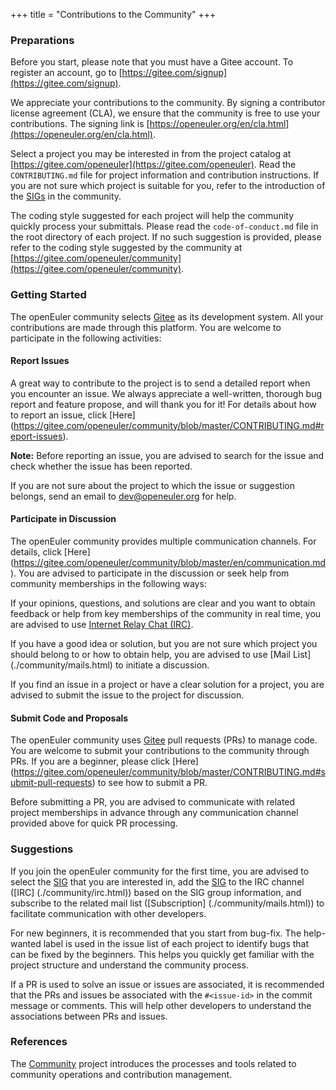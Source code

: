 +++
title = "Contributions to the Community"
+++

### Preparations

Before you start, please note that you must have a Gitee account. To register an account, go to [https://gitee.com/signup](https://gitee.com/signup).    

We appreciate your contributions to the community. By signing a contributor license agreement (CLA), we ensure that the community is free to use your contributions. The signing link is [https://openeuler.org/en/cla.html](https://openeuler.org/en/cla.html).      

Select a project you may be interested in from the project catalog at [https://gitee.com/openeuler](https://gitee.com/openeuler). Read the ```CONTRIBUTING.md``` file for project information and contribution instructions.  If you are not sure which project is suitable for you, refer to the introduction of the [SIGs](https://gitee.com/openeuler/community/blob/master/zh/Sigs.md) in the community.    

The coding style suggested for each project will help the community quickly process your submittals. Please read the ```code-of-conduct.md``` file in the root directory of each project. If no such suggestion is provided, please refer to the coding style suggested by the community at [https://gitee.com/openeuler/community](https://gitee.com/openeuler/community).  <br>    

### Getting Started

  The openEuler community selects [Gitee](https://gitee.com/openeuler) as its development system. All your contributions are made through this platform. You are welcome to participate in the following activities:

#### Report Issues

A great way to contribute to the project is to send a detailed report when you encounter an issue. We always appreciate a well-written, thorough bug report and feature propose, and will thank you for it! For details about how to report an issue, click [Here] (https://gitee.com/openeuler/community/blob/master/CONTRIBUTING.md#report-issues).    

**Note:** Before reporting an issue, you are advised to search for the issue and check whether the issue has been reported.   

If you are not sure about the project to which the issue or suggestion belongs, send an email to <dev@openeuler.org> for help.   

#### Participate in Discussion

The openEuler community provides multiple communication channels. For details, click [Here] (https://gitee.com/openeuler/community/blob/master/en/communication.md). You are advised to participate in the discussion or seek help from community memberships in the following ways:

If your opinions, questions, and solutions are clear and you want to obtain feedback or help from key memberships of the community in real time, you are advised to use [Internet Relay Chat (IRC)](./community/irc.html).

If you have a good idea or solution, but you are not sure which project you should belong to or how to obtain help, you are advised to use [Mail List] (./community/mails.html) to initiate a discussion.

If you find an issue in a project or have a clear solution for a project, you are advised to submit the issue to the project for discussion.

#### Submit Code and Proposals

The openEuler community uses [Gitee](https://gitee.com/openeuler) pull requests (PRs) to manage code. You are welcome to submit your contributions to the community through PRs. If you are a beginner, please click [Here] (https://gitee.com/openeuler/community/blob/master/CONTRIBUTING.md#submit-pull-requests) to see how to submit a PR.

Before submitting a PR, you are advised to communicate with related project memberships in advance through any communication channel provided above for quick PR processing.

### Suggestions

If you join the openEuler community for the first time, you are advised to select the [SIG](https://gitee.com/openeuler/community/blob/master/zh/Sigs.md) that you are interested in, add the [SIG](https://gitee.com/openeuler/community/blob/master/zh/Sigs.md) to the IRC channel ([IRC] (./community/irc.html)) based on the SIG group information, and subscribe to the related mail list ([Subscription] (./community/mails.html)) to facilitate communication with other developers.

For new beginners, it is recommended that you start from bug-fix. The help-wanted label is used in the issue list of each project to identify bugs that can be fixed by the beginners. This helps you quickly get familiar with the project structure and understand the community process.

If a PR is used to solve an issue or issues are associated, it is recommended that the PRs and issues be associated with the ```#<issue-id>``` in the commit message or comments. This will help other developers to understand the associations between PRs and issues. <br/>

### References

The [Community](https://gitee.com/openeuler/community) project introduces the processes and tools related to community operations and contribution management. 

